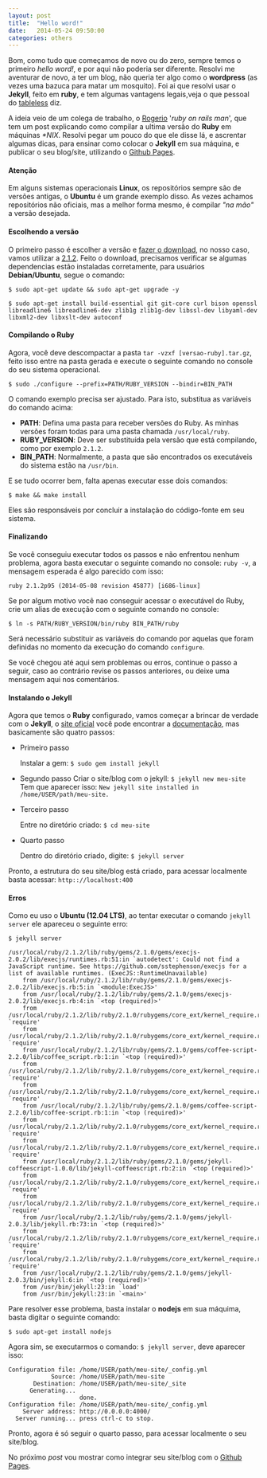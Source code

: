 ```yaml
---
layout: post
title:  "Hello word!"
date:   2014-05-24 09:50:00
categories: others
---
```


Bom, como tudo que começamos de novo ou do zero, sempre temos o primeiro *hello word!*, e por aqui não poderia ser diferente. Resolvi me aventurar de novo, a ter um blog, não queria ter algo como o **wordpress** (as vezes uma bazuca para matar um mosquito). Foi ai que resolvi usar o **Jekyll**, feito em **ruby**, e tem algumas vantagens legais,veja o que pessoal do [tableless] diz.

A ideia veio de um colega de trabalho, o [Rogerio] '_ruby on rails man_', que tem um post explicando como compilar a ultima versão do **Ruby** em máquinas _*NIX_. Resolvi pegar um pouco do que ele disse lá, e ascrentar algumas dicas, para ensinar como colocar o **Jekyll** em sua máquina, e publicar o seu blog/site, utilizando o [Github Pages].

#### Atenção

Em alguns sistemas operacionais **Linux**, os repositórios sempre são de versões antigas, o **Ubuntu** é um grande exemplo disso. As vezes achamos repositórios não oficiais, mas a melhor forma mesmo, é compilar _"na mão"_ a versão desejada.

#### Escolhendo a versão 

O primeiro passo é escolher a versão e [fazer o download], no nosso caso, vamos utilizar a [2.1.2]. Feito o download, precisamos verificar se algumas dependencias estão instaladas corretamente, para usuários **Debian/Ubuntu**, segue o comando:


```
$ sudo apt-get update && sudo apt-get upgrade -y
```

```
$ sudo apt-get install build-essential git git-core curl bison openssl libreadline6 libreadline6-dev zlib1g zlib1g-dev libssl-dev libyaml-dev libxml2-dev libxslt-dev autoconf
```

#### Compilando o Ruby
Agora, você deve descompactar a pasta `tar -vzxf [versao-ruby].tar.gz`, feito isso entre na pasta gerada e execute o seguinte comando no console do seu sistema operacional.

```
$ sudo ./configure --prefix=PATH/RUBY_VERSION --bindir=BIN_PATH
```

O comando exemplo precisa ser ajustado. Para isto, substitua as variáveis do comando acima:

 * **PATH**: Defina uma pasta para receber versões do Ruby. As minhas versões foram todas para uma pasta   chamada ``/usr/local/ruby``.
 * **RUBY_VERSION**: Deve ser substituída pela versão que está compilando, como por exemplo ``2.1.2``.
 * **BIN_PATH**: Normalmente, a pasta que são encontrados os executáveis do sistema estão na ``/usr/bin``.

E se tudo ocorrer bem, falta apenas executar esse dois comandos: 

```
$ make && make install
```

Eles são responsáveis por concluir a instalação do código-fonte em seu sistema.

#### Finalizando 

Se você conseguiu executar todos os passos e não enfrentou nenhum problema, agora basta executar o seguinte comando no console: ``ruby -v``, a mensagem esperada é algo parecido com isso:

```
ruby 2.1.2p95 (2014-05-08 revision 45877) [i686-linux]
```

Se por algum motivo você nao conseguir acessar o executável do Ruby, crie um alias de execução com o seguinte comando no console:

```
$ ln -s PATH/RUBY_VERSION/bin/ruby BIN_PATH/ruby
```

Será necessário substituir as variáveis do comando por aquelas que foram definidas no momento da execução do comando ``configure``.

Se você chegou até aqui sem problemas ou erros, continue o passo a seguir, caso ao contrário revise os passos anteriores, ou deixe uma mensagem aqui nos comentários.

#### Instalando o Jekyll

Agora que temos o **Ruby** configurado, vamos começar a brincar de verdade com o **Jekyll**, o [site oficial] você pode encontrar a [documentação], mas basicamente são quatro passos:

  * Primeiro passo

	Instalar a gem: ``$ sudo gem install jekyll``

  * Segundo passo
	Criar o site/blog com o jekyll: ``$ jekyll new meu-site``
	Tem que aparecer isso: ``New jekyll site installed in /home/USER/path/meu-site.`` 

  * Terceiro passo

	Entre no diretório criado: ``$ cd meu-site``

  * Quarto passo

	Dentro do diretório criado, digite: ``$ jekyll server``

Pronto, a estrutura do seu site/blog está criado, para acessar localmente basta acessar: ``http:://localhost:400``

#### Erros

Como eu uso o **Ubuntu (12.04 LTS)**, ao tentar executar o comando ``jekyll server`` ele apareceu o seguinte erro:

```
$ jekyll server

/usr/local/ruby/2.1.2/lib/ruby/gems/2.1.0/gems/execjs-2.0.2/lib/execjs/runtimes.rb:51:in `autodetect': Could not find a JavaScript runtime. See https://github.com/sstephenson/execjs for a list of available runtimes. (ExecJS::RuntimeUnavailable)
	from /usr/local/ruby/2.1.2/lib/ruby/gems/2.1.0/gems/execjs-2.0.2/lib/execjs.rb:5:in `<module:ExecJS>'
	from /usr/local/ruby/2.1.2/lib/ruby/gems/2.1.0/gems/execjs-2.0.2/lib/execjs.rb:4:in `<top (required)>'
	from /usr/local/ruby/2.1.2/lib/ruby/2.1.0/rubygems/core_ext/kernel_require.rb:55:in `require'
	from /usr/local/ruby/2.1.2/lib/ruby/2.1.0/rubygems/core_ext/kernel_require.rb:55:in `require'
	from /usr/local/ruby/2.1.2/lib/ruby/gems/2.1.0/gems/coffee-script-2.2.0/lib/coffee_script.rb:1:in `<top (required)>'
	from /usr/local/ruby/2.1.2/lib/ruby/2.1.0/rubygems/core_ext/kernel_require.rb:55:in `require'
	from /usr/local/ruby/2.1.2/lib/ruby/2.1.0/rubygems/core_ext/kernel_require.rb:55:in `require'
	from /usr/local/ruby/2.1.2/lib/ruby/gems/2.1.0/gems/coffee-script-2.2.0/lib/coffee-script.rb:1:in `<top (required)>'
	from /usr/local/ruby/2.1.2/lib/ruby/2.1.0/rubygems/core_ext/kernel_require.rb:55:in `require'
	from /usr/local/ruby/2.1.2/lib/ruby/2.1.0/rubygems/core_ext/kernel_require.rb:55:in `require'
	from /usr/local/ruby/2.1.2/lib/ruby/gems/2.1.0/gems/jekyll-coffeescript-1.0.0/lib/jekyll-coffeescript.rb:2:in `<top (required)>'
	from /usr/local/ruby/2.1.2/lib/ruby/2.1.0/rubygems/core_ext/kernel_require.rb:55:in `require'
	from /usr/local/ruby/2.1.2/lib/ruby/2.1.0/rubygems/core_ext/kernel_require.rb:55:in `require'
	from /usr/local/ruby/2.1.2/lib/ruby/gems/2.1.0/gems/jekyll-2.0.3/lib/jekyll.rb:73:in `<top (required)>'
	from /usr/local/ruby/2.1.2/lib/ruby/2.1.0/rubygems/core_ext/kernel_require.rb:73:in `require'
	from /usr/local/ruby/2.1.2/lib/ruby/2.1.0/rubygems/core_ext/kernel_require.rb:73:in `require'
	from /usr/local/ruby/2.1.2/lib/ruby/gems/2.1.0/gems/jekyll-2.0.3/bin/jekyll:6:in `<top (required)>'
	from /usr/bin/jekyll:23:in `load'
	from /usr/bin/jekyll:23:in `<main>'
```

Pare resolver esse problema, basta instalar o **nodejs** em sua máquima, basta digitar o seguinte comando:

```
$ sudo apt-get install nodejs
```

Agora sim, se executarmos o comando: ``$ jekyll server``, deve aparecer isso:

```
Configuration file: /home/USER/path/meu-site/_config.yml
            Source: /home/USER/path/meu-site
       Destination: /home/USER/path/meu-site/_site
      Generating... 
                    done.
Configuration file: /home/USER/path/meu-site/_config.yml
    Server address: http://0.0.0.0:4000/
  Server running... press ctrl-c to stop.

```

Pronto, agora é só seguir o quarto passo, para acessar localmente o seu site/blog.

No próximo _post_ vou mostrar como integrar seu site/blog com o [Github Pages].


[Rogerio]: http://rogerio.me
[Github Pages]: https://pages.github.com/
[fazer o download]: ftp://ftp.ruby-lang.org/pub/ruby
[2.1.2]: ftp://ftp.ruby-lang.org/pub/ruby/ruby-2.1.2.tar.gz
[tableless]: http://tableless.com.br/jekyll-servindo-sites-estaticos/
[site oficial]: http://jekyllrb.com/
[documentação]:http://jekyllrb.com/docs/home/